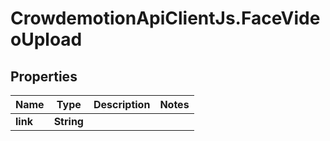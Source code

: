 # CrowdemotionApiClientJs.FaceVideoUpload

## Properties
Name | Type | Description | Notes
------------ | ------------- | ------------- | -------------
**link** | **String** |  | 


